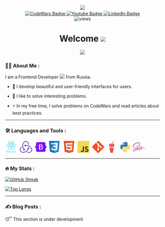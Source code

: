 <div id="header" align="center">
  <img src="https://c.tenor.com/pPKOYQpTO8AAAAAd/tenor.gif" width="200">
</div>

<div target="_blank» id="badges" align="center">
  <a href="https://www.codewars.com/users/DanilaBezhin">
    <img src="https://img.shields.io/badge/Codewars-blue?style=for-the-badge&logo=codewars&logoColor=white" alt="CodeWars Badge"/>
  </a>
  <a href="https://www.youtube.com/channel/UC3uZ3TdsDdSg1i77CGOZKgw">
    <img src="https://img.shields.io/badge/YouTube-red?style=for-the-badge&logo=youtube&logoColor=white" alt="Youtube Badge"/>
  </a>
  <a href="https://www.linkedin.com/in/danila-bezhin-23a6a928a/">
    <img src="https://img.shields.io/badge/LinkedIn-blue?style=for-the-badge&logo=linkedin&logoColor=white" alt="LinkedIn Badge"/>
  </a>
</div>

<div id="badges-of-views" align="center">
  <img src="https://komarev.com/ghpvc/?username=your-DanilaBezhin&style=flat-square&color=blue" alt="views"/>
</div>

<h1 align="center">
  Welcome 
  <img src="https://media.giphy.com/media/hvRJCLFzcasrR4ia7z/giphy.gif" width="30px"/>
</h1>

<div align="center">
  <img src="https://media0.giphy.com/media/v1.Y2lkPTc5MGI3NjExMXhjcWwwNHpjYmVpa3Fqa3Zyd3BrNWQxdmpuYmN0d3F4OWM3b25jciZlcD12MV9pbnRlcm5hbF9naWZfYnlfaWQmY3Q9Zw/LMcB8XospGZO8UQq87/giphy.gif"/>
</div>

### :man_technologist: About Me :

I am a Frontend Developer <img src="https://media.giphy.com/media/WUlplcMpOCEmTGBtBW/giphy.gif" width="30"> from Russia.

- :telescope: I develop beautiful and user-friendly interfaces for users.

- :seedling: I like to solve interesting problems.

- :zap: In my free time, I solve problems on CodeWars and read articles about best practices.

---

### :hammer_and_wrench: Languages and Tools :

<div>
  <img src="https://github.com/devicons/devicon/blob/master/icons/react/react-original-wordmark.svg" title="React" alt="React" width="40" height="40"/>&nbsp;
  <img src="https://github.com/devicons/devicon/blob/master/icons/redux/redux-original.svg" title="Redux" alt="Redux " width="40" height="40"/>&nbsp;
    <img src="https://raw.githubusercontent.com/devicons/devicon/1119b9f84c0290e0f0b38982099a2bd027a48bf1/icons/bootstrap/bootstrap-original.svg" title="Bootstar" width="40" height="40">
  <img src="https://raw.githubusercontent.com/devicons/devicon/1119b9f84c0290e0f0b38982099a2bd027a48bf1/icons/css3/css3-original.svg"  title="CSS3" alt="CSS" width="40" height="40"/>&nbsp;
  <img src="https://github.com/devicons/devicon/blob/master/icons/html5/html5-original.svg" title="HTML5" alt="HTML" width="40" height="40"/>&nbsp;
  <img src="https://github.com/devicons/devicon/blob/master/icons/javascript/javascript-original.svg" title="JavaScript" alt="JavaScript" width="40" height="40"/>&nbsp;
  <img src="https://raw.githubusercontent.com/devicons/devicon/1119b9f84c0290e0f0b38982099a2bd027a48bf1/icons/git/git-original.svg" title="Git" width="40" height="40"/>
  <img src="https://raw.githubusercontent.com/devicons/devicon/1119b9f84c0290e0f0b38982099a2bd027a48bf1/icons/gulp/gulp-plain.svg" title="gulp" alt="Gulp" width="40" height="40"/>
  <img src="https://raw.githubusercontent.com/devicons/devicon/1119b9f84c0290e0f0b38982099a2bd027a48bf1/icons/python/python-original.svg" title="Python" alt="Python" width="40" height="40"/>
  <img src="https://raw.githubusercontent.com/devicons/devicon/1119b9f84c0290e0f0b38982099a2bd027a48bf1/icons/sass/sass-original.svg" title="Sass" alt="Sass" width="40" height="40"/>

  
</div>


---

### :fire: My Stats :

[![GitHub Streak](http://github-readme-streak-stats.herokuapp.com?user=DanilaBezhin&theme=dark)](https://git.io/streak-stats)

[![Top Langs](https://github-readme-stats.vercel.app/api/top-langs/?username=DanilaBezhin&layout=donut-vertical&theme=dark)](https://github.com/anuraghazra/github-readme-stats)


---

### :writing_hand: Blog Posts :

:sleeping: This section is under development
